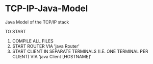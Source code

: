 # TCP-IP-Java-Model
Java Model of the TCP/IP stack 

TO START
1. COMPILE ALL FILES
2. START ROUTER VIA 'java Router'
3. START CLIENT IN SEPARATE TERMINALS (I.E. ONE TERMINAL PER CLIENT) VIA 'java Client [HOSTNAME]'
